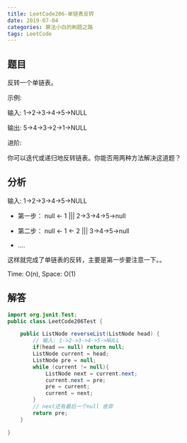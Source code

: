 ```yaml
---
title: LeetCode206-单链表反转
date: 2019-07-04
categories: 算法小白的刷题之路
tags: LeetCode
---
```


## 题目
反转一个单链表。

示例:

输入: 1->2->3->4->5->NULL

输出: 5->4->3->2->1->NULL

进阶:

你可以迭代或递归地反转链表。你能否用两种方法解决这道题？

## 分析
输入: 1->2->3->4->5->NULL

- 第一步： null <- 1  |||  2->3->4->5->null

- 第二步： null <- 1 <- 2 ||| 3->4->5->null

- ....

这样就完成了单链表的反转，主要是第一步要注意一下。。

 Time: O(n), Space: O(1)

## 解答

````java
import org.junit.Test;
public class LeetCode206Test {

	public ListNode reverseList(ListNode head) {
		// 输入: 1->2->3->4->5->NULL
		if(head == null) return null;
		ListNode current = head;
		ListNode pre = null;
		while (current != null){
			ListNode next = current.next;
			current.next = pre;
			pre = current;
			current = next;
		}
		// next还有最后一个null 舍弃
		return pre;
	}

}

````









